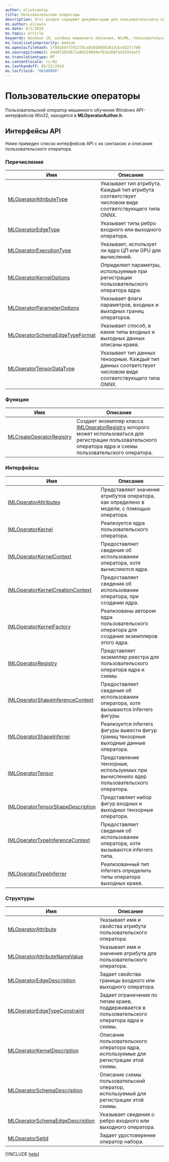 ```yaml
---
author: eliotcowley
title: Пользовательские операторы
description: Этот раздел содержит документацию для пользовательского оператора API-интерфейсов Win32.
ms.author: elcowle
ms.date: 4/1/2019
ms.topic: article
keywords: Windows 10, windows машинного обучения, WinML, пользовательские операторы
ms.localizationpriority: medium
ms.openlocfilehash: 5f901b97f392278cad101b0581813cbcd32fcf80
ms.sourcegitcommit: 6948f383d671a042290d4ef83e360fa43292eef2
ms.translationtype: MT
ms.contentlocale: ru-RU
ms.lasthandoff: 05/23/2019
ms.locfileid: "66180896"
---
```

# <a name="custom-operators"></a>Пользовательские операторы

Пользовательский оператор машинного обучения Windows API-интерфейсов Win32, находятся в **MLOperatorAuthor.h**.

## <a name="apis"></a>Интерфейсы API

Ниже приведен список интерфейсов API с их синтаксис и описания пользовательского оператора.

### <a name="enumerations"></a>Перечисления

| Имя | Описание |
|------|-------------|
| [MLOperatorAttributeType](custom-operators/MLOperatorAttributeType.md) | Указывает тип атрибута. Каждый тип атрибута соответствует числовом виде соответствующего типа ONNX. |
| [MLOperatorEdgeType](custom-operators/MLOperatorEdgeType.md) | Указывает типы ребро входного или выходного оператора. |
| [MLOperatorExecutionType](custom-operators/MLOperatorExecutionType.md) | Указывает, использует ли ядро ЦП или GPU для вычислений. |
| [MLOperatorKernelOptions](custom-operators/MLOperatorKernelOptions.md) | Определяет параметры, используемые при регистрации пользовательского оператора ядра. |
| [MLOperatorParameterOptions](custom-operators/MLOperatorParameterOptions.md) | Указывает флаги параметров, входных и выходных границ операторов. |
| [MLOperatorSchemaEdgeTypeFormat](custom-operators/MLOperatorSchemaEdgeTypeFormat.md) | Указывает способ, в какие типы входных и выходных данных описаны краев. |
| [MLOperatorTensorDataType](custom-operators/MLOperatorTensorDataType.md) | Указывает тип данных тензорные. Каждый тип данных соответствует числовом виде соответствующего типа ONNX. |

### <a name="functions"></a>Функции

| Имя | Описание |
|------|-------------|
| [MLCreateOperatorRegistry](custom-operators/MLCreateOperatorRegistry.md) | Создает экземпляр класса [IMLOperatorRegistry](custom-operators/IMLOperatorRegistry.md) которого может использоваться для регистрации пользовательского оператора ядра и схемы пользовательского оператора. |

### <a name="interfaces"></a>Интерфейсы

| Имя | Описание |
|------|-------------|
| [IMLOperatorAttributes](custom-operators/IMLOperatorAttributes.md) | Представляет значения атрибутов оператора, как определено в модели, с помощью оператора. |
| [IMLOperatorKernel](custom-operators/IMLOperatorKernel.md) | Реализуется ядра пользовательского оператора. |
| [IMLOperatorKernelContext](custom-operators/IMLOperatorKernelContext.md) | Предоставляет сведения об использовании оператора, хотя вычисляются ядра. |
| [IMLOperatorKernelCreationContext](custom-operators/IMLOperatorKernelCreationContext.md) | Предоставляет сведения об использовании оператора, при создании ядра. |
| [IMLOperatorKernelFactory](custom-operators/IMLOperatorKernelFactory.md) | Реализованы автором ядра пользовательского оператора для создания экземпляров этого ядра. |
| [IMLOperatorRegistry](custom-operators/IMLOperatorRegistry.md) | Представляет экземпляр реестра для пользовательского оператора ядра и схемы. |
| [IMLOperatorShapeInferenceContext](custom-operators/IMLOperatorShapeInferenceContext.md) | Предоставляет сведения об использовании оператора, хотя вызываются inferrers фигуры. |
| [IMLOperatorShapeInferrer](custom-operators/IMLOperatorShapeInferrer.md) | Реализуется inferrers фигуры вывести фигур границ тензорные выходные данные оператора. |
| [IMLOperatorTensor](custom-operators/IMLOperatorTensor.md) | Представление тензорные, используемых при вычислениях ядер пользовательского оператора. |
| [IMLOperatorTensorShapeDescription](custom-operators/IMLOperatorTensorShapeDescription.md) | Представляет набор фигур входных и выходных тензорные оператора. |
| [IMLOperatorTypeInferenceContext](custom-operators/IMLOperatorTypeInferenceContext.md) | Предоставляет сведения об использовании оператора, хотя вызываются inferrers типа. |
| [IMLOperatorTypeInferrer](custom-operators/IMLOperatorTypeInferrer.md) | Реализованный тип inferrers определить типы оператора выходных краев. |

### <a name="structures"></a>Структуры

| Имя | Описание |
|------|-------------|
| [MLOperatorAttribute](custom-operators/MLOperatorAttribute.md) | Указывает имя и свойства атрибута пользовательского оператора. |
| [MLOperatorAttributeNameValue](custom-operators/MLOperatorAttributeNameValue.md) | Указывает имя и значения атрибута для пользовательского оператора. |
| [MLOperatorEdgeDescription](custom-operators/MLOperatorEdgeDescription.md) | Задает свойства границы входного или выходного оператора. |
| [MLOperatorEdgeTypeConstraint](custom-operators/MLOperatorEdgeTypeConstraint.md) | Задает ограничения по типам краев, поддерживается в пользовательского оператора ядра и схемы. |
| [MLOperatorKernelDescription](custom-operators/MLOperatorKernelDescription.md) | Описание пользовательского оператора ядра, используемые для регистрации этой схемы. |
| [MLOperatorSchemaDescription](custom-operators/MLOperatorSchemaDescription.md) | Описание схемы пользовательский оператор, используемый для регистрации этой схемы. |
| [MLOperatorSchemaEdgeDescription](custom-operators/MLOperatorSchemaEdgeDescription.md) | Указывает сведения о ребро входного или выходного оператора. |
| [MLOperatorSetId](custom-operators/MLOperatorSetId.md) | Задает удостоверение оператор набора. |

[!INCLUDE [help](../includes/get-help.md)]
